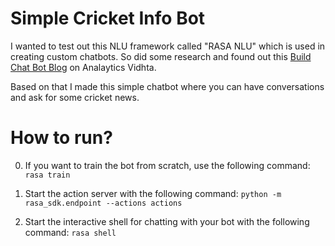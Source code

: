 # Simple Cricket Info Bot

I wanted to test out this NLU framework called "RASA NLU" which is used in creating custom chatbots. So did some research and found out this [Build Chat Bot Blog](https://www.analyticsvidhya.com/blog/2019/04/learn-build-chatbot-rasa-nlp-ipl/) on Analaytics Vidhta.

Based on that I made this simple chatbot where you can have conversations and ask for some cricket news.

# How to run?
0. If you want to train the bot from scratch, use the following command:
    `rasa train`

1. Start the action server with the following command:
    `python -m rasa_sdk.endpoint --actions actions`

2. Start the interactive shell for chatting with your bot with the following command:
    `rasa shell`